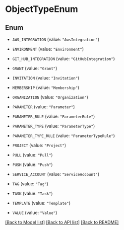 # ObjectTypeEnum

## Enum


* `AWS_INTEGRATION` (value: `"AwsIntegration"`)

* `ENVIRONMENT` (value: `"Environment"`)

* `GIT_HUB_INTEGRATION` (value: `"GitHubIntegration"`)

* `GRANT` (value: `"Grant"`)

* `INVITATION` (value: `"Invitation"`)

* `MEMBERSHIP` (value: `"Membership"`)

* `ORGANIZATION` (value: `"Organization"`)

* `PARAMETER` (value: `"Parameter"`)

* `PARAMETER_RULE` (value: `"ParameterRule"`)

* `PARAMETER_TYPE` (value: `"ParameterType"`)

* `PARAMETER_TYPE_RULE` (value: `"ParameterTypeRule"`)

* `PROJECT` (value: `"Project"`)

* `PULL` (value: `"Pull"`)

* `PUSH` (value: `"Push"`)

* `SERVICE_ACCOUNT` (value: `"ServiceAccount"`)

* `TAG` (value: `"Tag"`)

* `TASK` (value: `"Task"`)

* `TEMPLATE` (value: `"Template"`)

* `VALUE` (value: `"Value"`)


[[Back to Model list]](../README.md#documentation-for-models) [[Back to API list]](../README.md#documentation-for-api-endpoints) [[Back to README]](../README.md)



